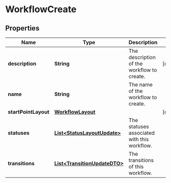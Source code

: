 # WorkflowCreate

## Properties
Name | Type | Description | Notes
------------ | ------------- | ------------- | -------------
**description** | **String** | The description of the workflow to create. |  [optional]
**name** | **String** | The name of the workflow to create. | 
**startPointLayout** | [**WorkflowLayout**](WorkflowLayout.md) |  |  [optional]
**statuses** | [**List&lt;StatusLayoutUpdate&gt;**](StatusLayoutUpdate.md) | The statuses associated with this workflow. | 
**transitions** | [**List&lt;TransitionUpdateDTO&gt;**](TransitionUpdateDTO.md) | The transitions of this workflow. | 

